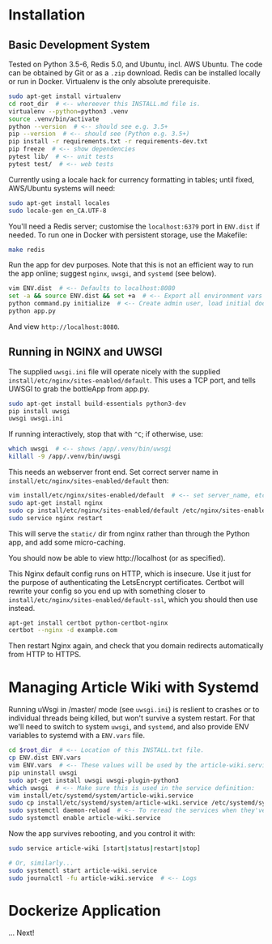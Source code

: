 # Installation

## Basic Development System

Tested on Python 3.5-6, Redis 5.0, and Ubuntu, incl. AWS Ubuntu. The code can
be obtained by Git or as a `.zip` download. Redis can be installed locally or
run in Docker.  Virtualenv is the only absolute prerequisite.

```bash
sudo apt-get install virtualenv
cd root_dir  # <-- whereever this INSTALL.md file is.
virtualenv --python=python3 .venv
source .venv/bin/activate
python --version  # <-- should see e.g. 3.5+
pip --version  # <-- should see (Python e.g. 3.5+)
pip install -r requirements.txt -r requirements-dev.txt
pip freeze  # <-- show dependencies
pytest lib/  # <-- unit tests
pytest test/  # <-- web tests
```

Currently using a locale hack for currency formatting in tables; until fixed,
AWS/Ubuntu systems will need:

```bash
sudo apt-get install locales
sudo locale-gen en_CA.UTF-8
```

You'll need a Redis server; customise the `localhost:6379` port in `ENV.dist`
if needed. To run one in Docker with persistent storage, use the Makefile: 

```bash
make redis
```

Run the app for dev purposes. Note that this is not an efficient way to run the
app online; suggest `nginx`, `uwsgi`, and `systemd` (see below).

```bash
vim ENV.dist  # <-- Defaults to localhost:8080
set -a && source ENV.dist && set +a  # <-- Export all environment vars
python command.py initialize  # <-- Create admin user, load initial docs
python app.py
```

And view `http://localhost:8080`.


## Running in NGINX and UWSGI

The supplied `uwsgi.ini` file will operate nicely with the supplied
`install/etc/nginx/sites-enabled/default`. This uses a TCP port, and tells
UWSGI to grab the bottleApp from app.py.

```bash
sudo apt-get install build-essentials python3-dev
pip install uwsgi
uwsgi uwsgi.ini
```

If running interactively, stop that with `^C`; if otherwise, use:

```bash
which uwsgi  # <-- shows /app/.venv/bin/uwsgi
killall -9 /app/.venv/bin/uwsgi
```

This needs an webserver front end. Set correct server name in
`install/etc/nginx/sites-enabled/default` then:

```bash
vim install/etc/nginx/sites-enabled/default  # <-- set server_name, etc
sudo apt-get install nginx
sudo cp install/etc/nginx/sites-enabled/default /etc/nginx/sites-enabled/default
sudo service nginx restart
```

This will serve the `static/` dir from nginx rather than through the Python app,
and add some micro-caching.

You should now be able to view http://localhost (or as specified).

This Nginx default config runs on HTTP, which is insecure. Use it just for the
purpose of authenticating the LetsEncrypt certificates. Certbot will rewrite
your config so you end up with something closer to
`install/etc/nginx/sites-enabled/default-ssl`, which you should then use
instead.

```bash
apt-get install certbot python-certbot-nginx
certbot --nginx -d example.com
```

Then restart Nginx again, and check that you domain redirects automatically
from HTTP to HTTPS.


# Managing Article Wiki with Systemd

Running uWsgi in /master/ mode (see `uwsgi.ini`) is reslient to crashes or to
individual threads being killed, but won't survive a system restart. For that 
we'll need to switch to system `uwsgi`, and `systemd`, and also provide ENV
variables to systemd with a `ENV.vars` file.

```bash
cd $root_dir  # <-- Location of this INSTALL.txt file.
cp ENV.dist ENV.vars
vim ENV.vars  # <-- These values will be used by the article-wiki.service
pip uninstall uwsgi
sudo apt-get install uwsgi uwsgi-plugin-python3
which uwsgi  # <-- Make sure this is used in the service definition:
vim install/etc/systemd/system/article-wiki.service
sudo cp install/etc/systemd/system/article-wiki.service /etc/systemd/system/article-wiki.service
sudo systemctl daemon-reload  # <-- To reread the services when they've changed
sudo systemctl enable article-wiki.service
```

Now the app survives rebooting, and you control it with:

```bash
sudo service article-wiki [start|status|restart|stop]

# Or, similarly...
sudo systemctl start article-wiki.service
sudo journalctl -fu article-wiki.service  # <-- Logs
```


# Dockerize Application

... Next!
